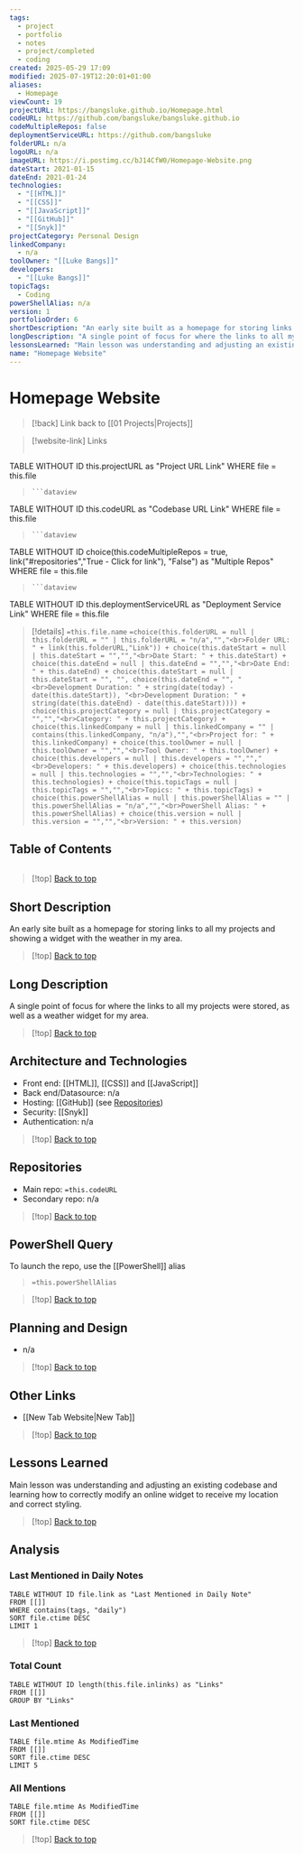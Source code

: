 ```yaml
---
tags:
  - project
  - portfolio
  - notes
  - project/completed
  - coding
created: 2025-05-29 17:09
modified: 2025-07-19T12:20:01+01:00
aliases:
  - Homepage
viewCount: 19
projectURL: https://bangsluke.github.io/Homepage.html
codeURL: https://github.com/bangsluke/bangsluke.github.io
codeMultipleRepos: false
deploymentServiceURL: https://github.com/bangsluke
folderURL: n/a
logoURL: n/a
imageURL: https://i.postimg.cc/bJ14CfW0/Homepage-Website.png
dateStart: 2021-01-15
dateEnd: 2021-01-24
technologies:
  - "[[HTML]]"
  - "[[CSS]]"
  - "[[JavaScript]]"
  - "[[GitHub]]"
  - "[[Snyk]]"
projectCategory: Personal Design
linkedCompany:
  - n/a
toolOwner: "[[Luke Bangs]]"
developers:
  - "[[Luke Bangs]]"
topicTags:
  - Coding
powerShellAlias: n/a
version: 1
portfolioOrder: 6
shortDescription: "An early site built as a homepage for storing links to all my projects and showing a widget with the weather in my area."
longDescription: "A single point of focus for where the links to all my projects were stored, as well as a weather widget for my area."
lessonsLearned: "Main lesson was understanding and adjusting an existing codebase and learning how to correctly modify an online widget to receive my location and correct styling."
name: "Homepage Website"
---
```

# Homepage Website

> [!back] Link back to [[01 Projects|Projects]]

>[!website-link] Links
> ```dataview
TABLE WITHOUT ID this.projectURL as "Project URL Link"
WHERE file = this.file
>```
>```dataview
TABLE WITHOUT ID this.codeURL as "Codebase URL Link"
WHERE file = this.file
>```
>```dataview
TABLE WITHOUT ID choice(this.codeMultipleRepos = true, link("#repositories","True - Click for link"), "False") as "Multiple Repos"
WHERE file = this.file
>```
>```dataview
TABLE WITHOUT ID this.deploymentServiceURL as "Deployment Service Link"
WHERE file = this.file

>[!details]  `=this.file.name`
>`=choice(this.folderURL = null | this.folderURL = "" | this.folderURL = "n/a","","<br>Folder URL: " + link(this.folderURL,"Link")) + choice(this.dateStart = null | this.dateStart = "","","<br>Date Start: " + this.dateStart) + choice(this.dateEnd = null | this.dateEnd = "","","<br>Date End: " + this.dateEnd) + choice(this.dateStart = null | this.dateStart = "", "", choice(this.dateEnd = "", "<br>Development Duration: " + string(date(today) - date(this.dateStart)), "<br>Development Duration: " + string(date(this.dateEnd) - date(this.dateStart)))) + choice(this.projectCategory = null | this.projectCategory = "","","<br>Category: " + this.projectCategory) + choice(this.linkedCompany = null | this.linkedCompany = "" | contains(this.linkedCompany, "n/a"),"","<br>Project for: " + this.linkedCompany) + choice(this.toolOwner = null | this.toolOwner = "","","<br>Tool Owner: " + this.toolOwner) + choice(this.developers = null | this.developers = "","","<br>Developers: " + this.developers) + choice(this.technologies = null | this.technologies = "","","<br>Technologies: " + this.technologies) + choice(this.topicTags = null | this.topicTags = "","","<br>Topics: " + this.topicTags) + choice(this.powerShellAlias = null | this.powerShellAlias = "" | this.powerShellAlias = "n/a","","<br>PowerShell Alias: " + this.powerShellAlias) + choice(this.version = null | this.version = "","","<br>Version: " + this.version)`

## Table of Contents

```table-of-contents
```

>[!top] [Back to top](#Table%20of%20Contents)

## Short Description

An early site built as a homepage for storing links to all my projects and showing a widget with the weather in my area.

>[!top] [Back to top](#Table%20of%20Contents)

## Long Description

A single point of focus for where the links to all my projects were stored, as well as a weather widget for my area.

>[!top] [Back to top](#Table%20of%20Contents)

## Architecture and Technologies

- Front end: [[HTML]], [[CSS]] and [[JavaScript]]
- Back end/Datasource: n/a
- Hosting: [[GitHub]] (see [Repositories](#repositories))
- Security: [[Snyk]]
- Authentication: n/a

>[!top] [Back to top](#Table%20of%20Contents)

## Repositories

- Main repo: `=this.codeURL`
- Secondary repo: n/a

>[!top] [Back to top](#Table%20of%20Contents)

## PowerShell Query

To launch the repo, use the [[PowerShell]] alias 

> `=this.powerShellAlias`

>[!top] [Back to top](#Table%20of%20Contents)

## Planning and Design

- n/a

>[!top] [Back to top](#Table%20of%20Contents)

## Other Links

- [[New Tab Website|New Tab]]

>[!top] [Back to top](#Table%20of%20Contents)

## Lessons Learned

Main lesson was understanding and adjusting an existing codebase and learning how to correctly modify an online widget to receive my location and correct styling.

>[!top] [Back to top](#Table%20of%20Contents)

## Analysis

### Last Mentioned in Daily Notes

```dataview
TABLE WITHOUT ID file.link as "Last Mentioned in Daily Note"
FROM [[]]
WHERE contains(tags, "daily")
SORT file.ctime DESC
LIMIT 1
```

>[!top] [Back to top](#Table%20of%20Contents)

### Total Count

```dataview
TABLE WITHOUT ID length(this.file.inlinks) as "Links"
FROM [[]]
GROUP BY "Links"
```

### Last Mentioned

```dataview
TABLE file.mtime As ModifiedTime
FROM [[]]
SORT file.ctime DESC
LIMIT 5
```

### All Mentions

```dataview
TABLE file.mtime As ModifiedTime
FROM [[]]
SORT file.ctime DESC
```

>[!top] [Back to top](#Table%20of%20Contents)